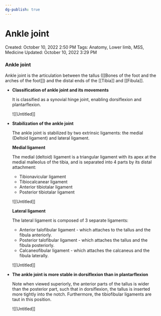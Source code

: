 ```yaml
---
dg-publish: true
---
```


# Ankle joint

Created: October 10, 2022 2:50 PM
Tags: Anatomy, Lower limb, MSS, Medicine
Updated: October 10, 2022 3:29 PM

### Ankle joint

Ankle joint is the articulation between the tallus ([[Bones of the foot and the arches of the foot]]) and the distal ends of the [[Tibia]] and [[Fibula]].

- **Classification of ankle joint and its movements**
    
    It is classified as a synovial hinge joint, enabling dorsiflexion and plantarflexion.
    
    ![[Untitled]]
    
- **Stabilization of the ankle joint**
    
    The ankle joint is stabilized by two extrinsic ligaments: the medial (Deltoid ligament) and lateral ligament.
    
    **Medial ligament**
    
    The medial (deltoid) ligament is a triangular ligament with its apex at the medial malleolus of the tibia, and is separated into 4 parts by its distal attachment:
    
    - Tibionavicular ligament
    - Tibiocalcanear ligament
    - Anterior tibiotalar ligament
    - Posterior tibiotalar ligament
    
    ![[Untitled]]
    
    **Lateral ligament**
    
    The lateral ligament is composed of 3 separate ligaments:
    
    - Anterior talofibular ligament - which attaches to the tallus and the fibula anteriorly.
    - Posterior talofibular ligament - which attaches the tallus and the fibula posteriorly.
    - Calcaneofibular ligament - which attaches the calcaneus and the fibula laterally.
    
    ![[Untitled]]
    
- **The ankle joint is more stable in dorsiflexion than in plantarflexion**
    
    Note when viewed superiorly, the anterior parts of the tallus is wider than the posterior part, such that in dorsiflexion, the tallus is inserted more tightly into the notch. Furthermore, the tibiofibular ligaments are taut in this position.
    
    ![[Untitled]]